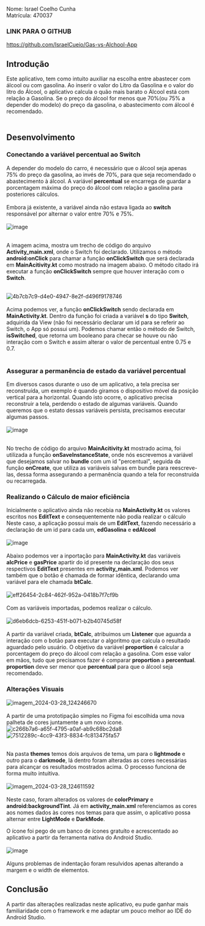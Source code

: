 Nome: Israel Coelho Cunha <br>
Matrícula: 470037

### LINK PARA O GITHUB
https://github.com/IsraelCueio/Gas-vs-Alchool-App

## Introdução

Este aplicativo, tem como intuito auxiliar na escolha entre abastecer com álcool ou com gasolina.
Ao inserir o valor do Litro da Gasolina e o valor do litro do Álcool, o aplicativo calcula o quão mais barato o Álcool está com relação a Gasolina. Se o preço do álcool for menos que 70%(ou 75% a depender do modelo) do preço da gasolina, o abastecimento com álcool é recomendado. <br> <br> 
## Desenvolvimento
### Conectando a variável percentual ao Switch
A depender do modelo do carro, é necessário que o álcool seja apenas 75% do preço da gasolina, ao invés de 70%, para que seja recomendado o abastecimento à álcool. 
A variável **percentual** se encarrega de guardar a porcentagem máxima do preço do álcool com relação a gasolina para posteriores cálculos. <br> <br>
Embora já existente, a variável ainda não estava ligada ao **switch** responsável por alternar o valor entre 70% e 75%. <br> <br>
![image](https://github.com/IsraelCueio/Gas-vs-Alchool-App/assets/68167016/55b17ba9-0b98-48d8-9748-12f44212df1d)  <br> <br>

A imagem acima, mostra um trecho de código do arquivo **Activity_main.xml**, onde o Switch foi declarado. Utilizamos o método **android:onClick** para chamar a função **onClickSwitch** que será declarada em **MainAcitivity.kt** como mostrado na imagem abaixo. O método citado irá executar a função **onClickSwitch** sempre que houver interação com o **Switch**.<br> <br>

![4b7cb7c9-d4e0-4947-8e2f-d496f9178746](https://github.com/IsraelCueio/Gas-vs-Alchool-App/assets/68167016/8d6f985c-b77b-4082-adfc-08e33ae7f5cd)  <br> <br>
Acima podemos ver, a função **onClickSwitch** sendo declarada em **MainActivity.kt**. Dentro da função foi criada a variável **s** do tipo **Switch**, adquirida da View (não foi necessário declarar um id para se referir ao Switch, o App só possui um).
Podemos chamar então o método de Switch, **isSwitched**, que retorna um booleano para checar se houve ou não interação com o Switch e assim alterar o valor de percentual entre 0.75 e 0.7. <br> <br>

### Assegurar a permanência de estado da variável **percentual**
Em diversos casos durante o uso de um aplicativo, a tela precisa ser reconstruída, um exemplo é quando giramos o dispositivo móvel da posição vertical para a horizontal. Quando isto ocorre, o aplicativo precisa reconstruir a tela, perdendo o estado de algumas variáveis. Quando queremos que o estato dessas variáveis persista, precisamos executar algumas passos. <br> <br>
![image](https://github.com/IsraelCueio/Gas-vs-Alchool-App/assets/68167016/ac6f85d8-c8dc-4aca-b14a-08ca3d691a54) <br> <br>

No trecho de código do arquivo **MainAcitivity.kt** mostrado acima, foi utilizada a função **onSaveInstanceState**, onde nós escrevemos a variável que desejamos salvar no **bundle** com um id "percentual", seguida da função **onCreate**, que utiliza as variáveis salvas em bundle para reescreve-las, dessa forma assegurando a permanência quando a tela for reconstruída ou recarregada. 

### Realizando o Cálculo de maior eficiência
Inicialmente o aplicativo ainda não recebia na **MainActivity.kt** os valores escritos nos **EditText** e consequentemente não podia realizar o cálculo
Neste caso, a aplicação possui mais de um **EditText**, fazendo necessário a declaração de um id para cada um, **edGasolina** e **edAlcool** <br> <br>
![image](https://github.com/IsraelCueio/Gas-vs-Alchool-App/assets/68167016/05a41888-3c63-4d15-82c9-1283c8317ddb) <br> <br>
Abaixo podemos ver a inportação para **MainActivity.kt** das variáveis **alcPrice** e **gasPrice** apartir do id presente na declaração dos seus respectivos **EditText** presentes em **activity_main.xml**.
Podemos ver também que o botão é chamada de formar idêntica, declarando uma variável para ele chamada **btCalc**. <br> <br>
![eff26454-2c84-462f-952a-0418b7f7cf9b](https://github.com/IsraelCueio/Gas-vs-Alchool-App/assets/68167016/a15192f6-f14e-4da1-86be-84941a03bbce) <br> <br>
Com as variáveis importadas, podemos realizar o cálculo. <br> <br>
![d6eb6dcb-6253-451f-b071-b2b40745d58f](https://github.com/IsraelCueio/Gas-vs-Alchool-App/assets/68167016/5cd3b31d-887d-4c2a-bc92-2e245eaea590) <br> <br>
A partir da variável criada, **btCalc**, atribuimos um **Listener** que aguarda a interação com o botão para executar o algoritmo que calcula o resultado aguardado pelo usuário.
O objetivo da variável **proportion** é calcular a porcentagem do preço do álcool com relação a gasolina. Com esse valor em mãos, tudo que precisamos fazer é comparar **proportion** a **percentual**. **proportion** deve ser menor que **percentual** para que o álcool seja recomendado.

### Alterações Visuais

![imagem_2024-03-28_124246670](https://github.com/IsraelCueio/Gas-vs-Alchool-App/assets/68167016/9d2cc821-b3cf-47f6-8e35-4770d6754bdc) <br> <br>
A partir de uma prototipação simples no Figma foi escolhida uma nova palheta de cores juntamente a um novo ícone.
![c266b7a6-a65f-4795-a0af-ab9c68bc2da8](https://github.com/IsraelCueio/Gas-vs-Alchool-App/assets/68167016/8aec613f-7707-4ba9-8417-03a9681e9b64)
![7512289c-4cc9-43f3-8834-fc813475fa57](https://github.com/IsraelCueio/Gas-vs-Alchool-App/assets/68167016/78cbb9bf-552a-4700-bddf-594a1f6d2e29) <br> <br>

Na pasta **themes** temos dois arquivos de tema, um para o **lightmode** e outro para o **darkmode**, lá dentro foram alteradas as cores necessárias para alcançar os resultados mostrados acima.
O processo funciona de forma muito intuitiva. <br> <br>
![imagem_2024-03-28_124611592](https://github.com/IsraelCueio/Gas-vs-Alchool-App/assets/68167016/4c01b46d-2e28-485c-b7c8-e6595ff183fc) <br> <br>
Neste caso, foram alterados os valores de **colorPrimary** e **android:backgroundTint**. Já em **activity_main.xml** referenciamos as cores aos nomes dados às cores nos temas para que assim, o aplicativo possa alternar entre **LightMode** e **DarkMode**.

O ícone foi pego de um banco de ícones gratuíto e acrescentado ao aplicativo a partir da ferramenta nativa do Android Studio. <br> <br>
![image](https://github.com/IsraelCueio/Gas-vs-Alchool-App/assets/68167016/44250814-0c09-4632-8e98-0d49ccc4148f) <br> <br>
Alguns problemas de indentação foram resulvidos apenas alterando a margem e o width de elementos.

## Conclusão
A partir das alterações realizadas neste aplicativo, eu pude ganhar mais familiaridade com o framework e me adaptar um pouco melhor ao IDE do Android Studio.



